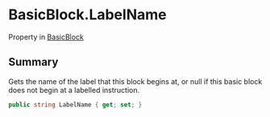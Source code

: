 # BasicBlock.LabelName

Property in [BasicBlock](/api/csharp/yarn.compiler.basicblock.md)

## Summary


Gets the name of the label that this block begins at, or null if this basic block does not begin at a labelled instruction.


```csharp
public string LabelName { get; set; }
```

